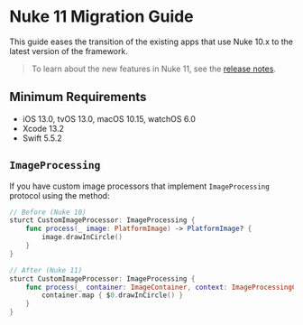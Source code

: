 # Nuke 11 Migration Guide

This guide eases the transition of the existing apps that use Nuke 10.x to the latest version of the framework.

> To learn about the new features in Nuke 11, see the [release notes](https://github.com/kean/Nuke/releases/tag/11.0.0).

## Minimum Requirements

- iOS 13.0, tvOS 13.0, macOS 10.15, watchOS 6.0
- Xcode 13.2
- Swift 5.5.2

## `ImageProcessing`

If you have custom image processors that implement `ImageProcessing` protocol using the method:

```swift
// Before (Nuke 10)
sturct CustomImageProcessor: ImageProcessing {
    func process(_ image: PlatformImage) -> PlatformImage? {
        image.drawInCircle()
    }
}
```

```swift
// After (Nuke 11)
sturct CustomImageProcessor: ImageProcessing {
    func process(_ container: ImageContainer, context: ImageProcessingContext) -> ImageContainer? {
        container.map { $0.drawInCircle() }
    }
}
```
